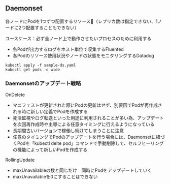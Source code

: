 ## Daemonset
各ノードにPodを1つずつ配置するリソース（レプリカ数は指定できない、1ノードに2つ配置することもできない）

ユースケース：必ず全ノード上で動作させたいプロセスのために利用する
- 各Podが出力するログをホスト単位で収集するFluented
- 各Podのリソース使用状況やノードの状態をモニタリングするDatadog

```
kubectl apply -f sample-ds.yaml
kubectl get pods -o wide
```

### Daemonsetのアップデート戦略
OnDelete
- マニフェストが更新された際にPodの更新はせず、別要因でPodが再作成される時に新しい定義でPodを作成する
- 死活監視やログ転送といった用途に利用されることが多い為、アップデートを次回再作成時や主導による任意タイミングに行えるようになっている
- 長期間古いバージョンで稼働し続けてしまうことに注意
- 任意のタイミングでPodのアップデートを行う場合には、Daemonsetに紐づくPodを「kubectl delte pod」コマンドで手動削除して、セルフヒーリングの機能によって新しいPodを作成する

RollingUpdate
- maxUnavailableの数と同じだけ　同時にPodをアップデートしていく
- maxUnavailableを0にすることはできない
